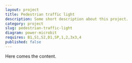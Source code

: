 ```yaml
---
layout: project
title: Pedestrian traffic light
description: Some short description about this project.
category: project
slug: pedestrian-traffic-light
diagram: power-microbit
requires: B1,S1,S2,D1,SP,1,2,3x3,4
published: false
---
```


Here comes the content.